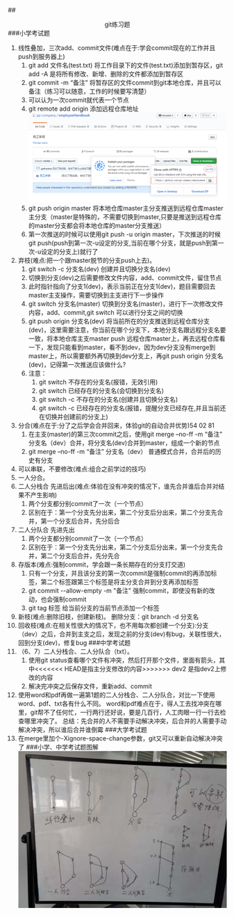 ##<center>git练习题</center>
###小学考试题
1. 线性叠加，三次add、commit文件(难点在于:学会commit现在的工作并且push到服务器上)
    1. git add 文件名(test.txt) 将工作目录下的文件(test.txt)添加到暂存区，git add -A 是将所有修改、新增、删除的文件都添加到暂存区
    2. git commit -m “备注” 将暂存区的文件commit到git本地仓库，并且可以备注（练习可以随意，工作的时候要写清楚）
    3. 可以认为一次commit就代表一个节点
    4. git remote add origin 添加远程仓库地址
    ![img](img/远程仓库.jpg )
    5. git push origin master 将本地仓库master主分支推送到远程仓库master主分支（master是特殊的，不需要切换到master,只要是推送到远程仓库的master分支都会将本地仓库的master分支推送）
    6. 第一次推送的时候可以使用git push -u origin master，下次推送的时候git push(push到第一次-u设定的分支,当前在哪个分支，就是push到第一次-u设定的分支上)就行了
2. 弃枝(难点:把一个跟master脱节的分支push上去)。
    1. git switch -c 分支名(dev)  创建并且切换分支名(dev)
    2. 切换到分支(dev)之后需要修改文件内容，add、commit文件，留住节点  
    3. 此时指针指向了分支1(dev)，表示当前正在分支1(dev)，题目需要回去master主支操作，需要切换到主支进行下一步操作
    4. git switch 分支名(master) 切换到分支名(master)，进行下一次修改文件内容，add、commit,git switch 可以进行分支之间的切换
    5. git push origin 分支名(dev) 将当前所在的分支推送到远程仓库分支(dev)，这里需要注意，你当前在哪个分支下，本地分支名跟远程分支名要一致，将本地仓库主支master push 远程仓库master上，再去远程仓库看一下，发现只能看到master，看不到dev，因为dev分支没有merge到master上，所以需要额外再切换到dev分支上，再git push  origin 分支名(dev)，记得第一次推送应该做什么?
    6. 注意：
        1. git switch 不存在的分支名(报错，无效引用)
        2. git switch 已经存在的分支名(会切换到分支名)
        3. git switch -c 不存在的分支名(创建并且切换分支名)
        4. git switch -c 已经存在的分支名(报错，提醒分支已经存在,并且当前还在切换并创建前的分支上)
3. 分合(难点在于:分了之后学会合并回来，体验git的自动合并优势)54 02 81
    1. 在主支(master)的第三次commit之后，使用git merge –no-ff -m “备注” 分支名（dev）合并，将分支名(dev)合并到master，组成一个新的节点
    2. git merge –no-ff -m “备注” 分支名（dev） 普通模式合并，合并后的历史有分支
4. 可以串联，不要修改(难点:组合之前学过的技巧)
5. 一人分合。
6. 二人分栈合 先进后出(难点:体验在没有冲突的情况下，谁先合并谁后合并对结果不产生影响)
    1. 两个分支都分别commit了一次（一个节点）
    2. 区别在于：第一个分支先分出来，第二个分支后分出来，第二个分支先合并，第一个分支后合并，先分后合
7. 二人分队合 先进先出
    1. 两个分支都分别commit了一次（一个节点）
    2. 区别在于：第一个分支先分出来，第二个分支后分出来，第一个分支先合并，第二个分支后合并，先分先合
8. 存版本(难点:强制commit，学会跟一条长期存在的分支打交道)
    1. 只有一个分支，并且该分支的第一次commit是强制commit的再添加标签，第二个标签跟第三个标签是将主分支合并到分支再添加标签
    2. git commit --allow-empty -m "备注"  强制commit，即使没有新的改动，也会强制commit
    3. git tag 标签   给当前分支的当前节点添加一个标签
9. 新枝(难点:删除旧枝，创建新枝)。
    删除分支：git branch -d 分支名
10. 回收枝(难点:在相关性很大的情况下，也不用每次都创建一个分支):分支（dev）之后，合并到主支之后，发现之前的分支(dev)有bug，关联性很大，回到分支(dev)，修复bug
###中学考试题
1. （6、7）二人分栈合、二人分队合（txt）。
     1. 使用git status查看哪个文件有冲突，然后打开那个文件，里面有箭头，其中<<<<<<< HEAD是指主分支修改的内容>>>>>>> dev2 是指dev2上修改的内容
     2. 解决完冲突之后保存文件，重新add、commit
2. 使用word和pdf再做一遍第1题的二人分栈合、二人分队合，对比一下使用word、pdf、txt各有什么不同。
word和pdf难点在于，得人工去找冲突在哪里，git帮不了任何忙，一行两行还好说，要是几百行，人工肉眼一行一行去检查哪里冲突了。
总结：先合并的人不需要手动解决冲突，后合并的人需要手动解决冲突，所以谁后合并谁倒霉
###大学考试题
2. 在merge里加个-Xignore-space-change参数，git又可以重新自动解决冲突了
###小学、中学考试题图解
![img](img/git题目图解.jpg )
